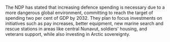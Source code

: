 The NDP has stated that increasing defence spending is necessary due to a more dangerous global environment, committing to reach the target of spending two per cent of GDP by 2032. They plan to focus investments on initiatives such as pay increases, better equipment, new marine search and rescue stations in areas like central Nunavut, soldiers' housing, and veterans support, while also investing in Arctic sovereignty.
